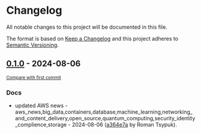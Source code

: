 # Changelog

All notable changes to this project will be documented in this file.

The format is based on [Keep a Changelog](http://keepachangelog.com/en/1.0.0/)
and this project adheres to [Semantic Versioning](http://semver.org/spec/v2.0.0.html).

<!-- insertion marker -->
## [0.1.0](https://github.com/tsypuk/aws-news/releases/tag/ver-2024-08-060.1.0) - 2024-08-06

<small>[Compare with first commit](https://github.com/tsypuk/aws-news/compare/4e857d55451f8bd41f372d29d35a8fd77d38bff9...ver-2024-08-06)</small>

### Docs

- updated AWS news - aws_news,big_data,containers,database,machine_learning,networking_and_content_delivery,open_source,quantum_computing,security_identity_complience,storage - 2024-08-06 ([a364e7a](https://github.com/tsypuk/aws-news/commit/a364e7aac46499916097dddcc6586d28ae580552) by Roman Tsypuk).

